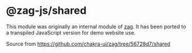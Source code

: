 # @zag-js/shared

This module was originally an internal module of [zag](https://github.com/chakra-ui/zag). It has been ported to a transpiled JavaScript version for demo website use.

Source from https://github.com/chakra-ui/zag/tree/56728d7/shared
